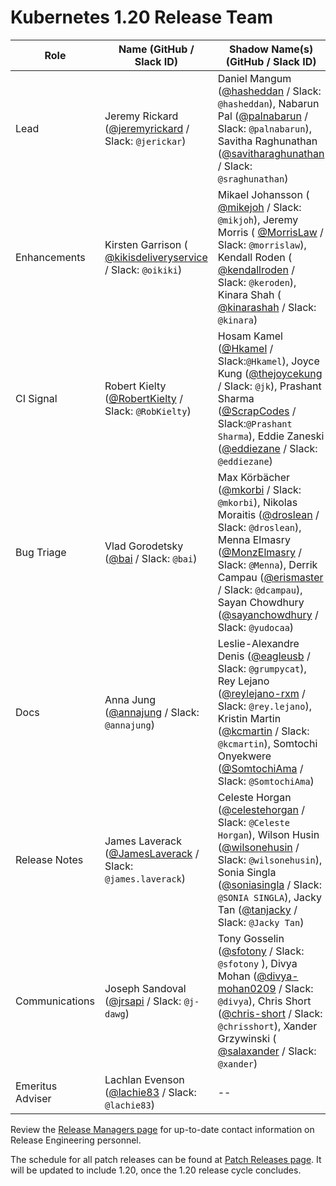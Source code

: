 # Kubernetes 1.20 Release Team

| **Role** | **Name** (**GitHub / Slack ID**) | **Shadow Name(s) (GitHub / Slack ID)** |
|---|---|---|
| Lead | Jeremy Rickard ([@jeremyrickard](https://github.com/jeremyrickard) / Slack: `@jerickar`) | Daniel Mangum ([@hasheddan](https://github.com/hasheddan) / Slack: `@hasheddan`), Nabarun Pal ([@palnabarun](https://github.com/palnabarun) / Slack: `@palnabarun`), Savitha Raghunathan ([@savitharaghunathan](https://github.com/savitharaghunathan) / Slack: `@sraghunathan`) |
| Enhancements | Kirsten Garrison ( [@kikisdeliveryservice](https://github.com/kikisdeliveryservice) / Slack: `@oikiki`) | Mikael Johansson ( [@mikejoh](https://github.com/mikejoh) / Slack: `@mikjoh`), Jeremy Morris ( [@MorrisLaw](https://github.com/MorrisLaw) / Slack: `@morrislaw`), Kendall Roden ( [@kendallroden](https://github.com/kendallroden) / Slack: `@keroden`), Kinara Shah ( [@kinarashah](https://github.com/kinarashah) / Slack: `@kinara`) |
| CI Signal | Robert Kielty ([@RobertKielty](https://github.com/RobertKielty) / Slack: `@RobKielty`) | Hosam Kamel ([@Hkamel](https://github.com/HKamel) / Slack:`@Hkamel`), Joyce Kung ([@thejoycekung](https://github.com/thejoycekung) / Slack: `@jk`), Prashant Sharma ([@ScrapCodes](https://github.com/ScrapCodes) / Slack:`@Prashant Sharma`), Eddie Zaneski ([@eddiezane](https://github.com/eddiezane) / Slack: `@eddiezane`) |
| Bug Triage | Vlad Gorodetsky ([@bai](https://github.com/bai) / Slack: `@bai`) | Max Körbächer ([@mkorbi](https://github.com/mkorbi) / Slack: `@mkorbi`), Nikolas Moraitis ([@droslean](https://github.com/droslean) / Slack: `@droslean`), Menna Elmasry ([@MonzElmasry](https://github.com/MonzElmasry) / Slack: `@Menna`), Derrik Campau ([@erismaster](https://github.com/erismaster) / Slack: `@dcampau`), Sayan Chowdhury ([@sayanchowdhury](https://github.com/sayanchowdhury) / Slack: `@yudocaa`) |
| Docs | Anna Jung ([@annajung](https://github.com/annajung) / Slack: `@annajung`) | Leslie-Alexandre Denis ([@eagleusb](https://github.com/eagleusb) / Slack: `@grumpycat`), Rey Lejano ([@reylejano-rxm](https://github.com/reylejano-rxm) / Slack: `@rey.lejano`), Kristin Martin ([@kcmartin](https://github.com/kcmartin) / Slack: `@kcmartin`), Somtochi Onyekwere ([@SomtochiAma](https://github.com/SomtochiAma) / Slack: `@SomtochiAma`)  |
| Release Notes | James Laverack ([@JamesLaverack](https://github.com/JamesLaverack) / Slack: `@james.laverack`) | Celeste Horgan ([@celestehorgan](https://github.com/celestehorgan) / Slack: `@Celeste Horgan`), Wilson Husin ([@wilsonehusin](https://github.com/wilsonehusin) / Slack: `@wilsonehusin`), Sonia Singla ([@soniasingla](https://github.com/soniasingla) / Slack: `@SONIA SINGLA`), Jacky Tan ([@tanjacky](https://github.com/tanjacky) / Slack: `@Jacky Tan`) |
| Communications | Joseph Sandoval ([@jrsapi](https://github.com/jrsapi) / Slack: `@j-dawg`) | Tony Gosselin ([@sfotony](https://github.com/sfotony) / Slack: `@sfotony` ), Divya Mohan ([@divya-mohan0209](https://github.com/divya-mohan0209) /  Slack: `@divya`), Chris Short ([@chris-short](https://github.com/chris-short) /  Slack: `@chrisshort`), Xander Grzywinski ( [@salaxander](https://github.com/salaxander) / Slack: `@xander`) | |
| Emeritus Adviser | Lachlan Evenson ([@lachie83](https://github.com/lachie83) / Slack: `@lachie83`) | -- |

Review the [Release Managers page](/release-managers.md) for up-to-date contact information on Release Engineering personnel.

The schedule for all patch releases can be found at [Patch Releases page](/releases/patch-releases.md). It will be updated to include 1.20, once the 1.20 release cycle concludes.
